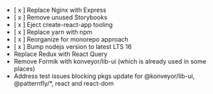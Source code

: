 * [ x ] Replace Nginx with Express
* [ x ] Remove unused Storybooks
* [ x ] Eject create-react-app tooling
* [ x ] Replace yarn with npm
* [ x ] Reorganize for monorepo approach
* [ x ] Bump nodejs version to latest LTS 16
* Replace Redux with React Query 
* Remove Formik with konveyor/lib-ui (which is already used in some places)
* Address test issues blocking pkgs update for @konveyor/lib-ui, @patternfly/*, react and react-dom 